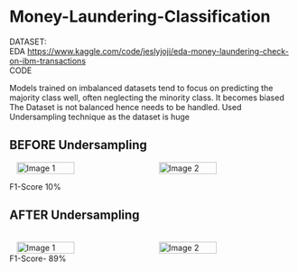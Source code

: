 # Money-Laundering-Classification
DATASET:<br>
EDA https://www.kaggle.com/code/jeslyjoji/eda-money-laundering-check-on-ibm-transactions <br>
CODE<br>

Models trained on imbalanced datasets tend to focus on predicting the majority class well, often neglecting the minority class. It becomes biased
The Dataset is not balanced hence needs to be handled.
Used Undersampling technique as the dataset is huge<br>


<h2>BEFORE Undersampling</h2>
<div style="display: flex; justify-content: space-around;">
    <img src="https://github.com/user-attachments/assets/802aea5a-9a3f-4cec-8a10-f4f29c225e84" alt="Image 1" style="width: 45%; height: auto;">
    <img src="https://github.com/user-attachments/assets/abeb6c6d-639e-4fe2-ba74-5cbf429d615e" alt="Image 2" style="width: 45%; height: auto;">
</div>


F1-Score 10%

<h2>AFTER Undersampling </h2><br>
<div style="display: flex; justify-content: space-around;">
    <img src="https://github.com/user-attachments/assets/6a3ac762-d7df-4e66-9398-a1d5e343daac" alt="Image 1" style="width: 45%; height: auto;">
    <img src="https://github.com/user-attachments/assets/1e3cf446-eb5c-4030-95ce-54e40070b265" alt="Image 2" style="width: 45%; height: auto;">
</div>
F1-Score- 89%

